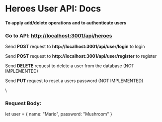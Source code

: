 Heroes User API: Docs
=====================

#### To apply add/delete operations and to authenticate users

### Go to API: [http://localhost:3001/api/heroes](http://localhost:3002/api/)

Send **POST** request to **http://localhost:3001/api/user/login** to
login

Send **POST** request to **http://localhost:3001/api/user/register** to
register

Send **DELETE** request to delete a user from the database (NOT
IMPLEMENTED)

Send **PUT** request to reset a users password (NOT IMPLEMENTED)

\

### Request Body:

let user = { name: \"Mario\", password: \"Mushroom\" }
